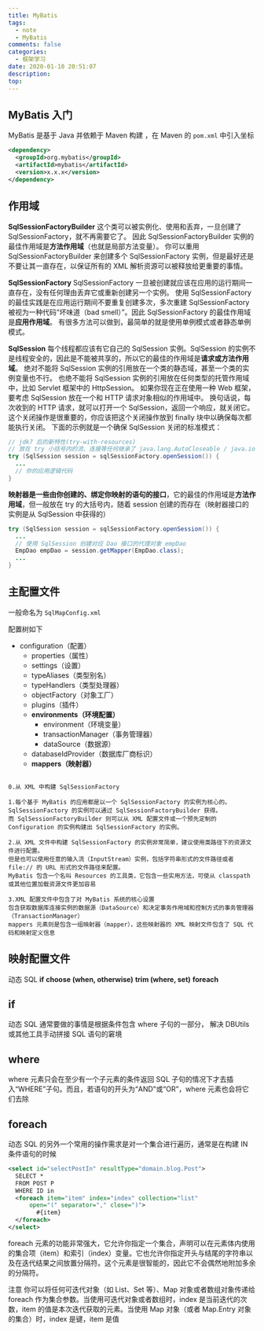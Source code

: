 ```yaml
---
title: MyBatis
tags:
  - note
  - MyBatis
comments: false
categories:
  - 框架学习
date: 2020-01-10 20:51:07
description:
top:
---
```


## MyBatis 入门

MyBatis 是基于 Java 并依赖于 Maven 构建 ，在 Maven 的 `pom.xml` 中引入坐标

```xml
<dependency>
  <groupId>org.mybatis</groupId>
  <artifactId>mybatis</artifactId>
  <version>x.x.x</version>
</dependency>
```

## 作用域

**SqlSessionFactoryBuilder**
这个类可以被实例化、使用和丢弃，一旦创建了 SqlSessionFactory，就不再需要它了。 因此 SqlSessionFactoryBuilder 实例的最佳作用域是**方法作用域**（也就是局部方法变量）。 你可以重用 SqlSessionFactoryBuilder 来创建多个 SqlSessionFactory 实例，但是最好还是不要让其一直存在，以保证所有的 XML 解析资源可以被释放给更重要的事情。

**SqlSessionFactory**
SqlSessionFactory 一旦被创建就应该在应用的运行期间一直存在，没有任何理由丢弃它或重新创建另一个实例。 使用 SqlSessionFactory 的最佳实践是在应用运行期间不要重复创建多次，多次重建 SqlSessionFactory 被视为一种代码“坏味道（bad smell）”。因此 SqlSessionFactory 的最佳作用域是**应用作用域**。 有很多方法可以做到，最简单的就是使用单例模式或者静态单例模式。

**SqlSession**
每个线程都应该有它自己的 SqlSession 实例。SqlSession 的实例不是线程安全的，因此是不能被共享的，所以它的最佳的作用域是**请求或方法作用域**。 绝对不能将 SqlSession 实例的引用放在一个类的静态域，甚至一个类的实例变量也不行。 也绝不能将 SqlSession 实例的引用放在任何类型的托管作用域中，比如 Servlet 框架中的 HttpSession。 如果你现在正在使用一种 Web 框架，要考虑 SqlSession 放在一个和 HTTP 请求对象相似的作用域中。 换句话说，每次收到的 HTTP 请求，就可以打开一个 SqlSession，返回一个响应，就关闭它。 这个关闭操作是很重要的，你应该把这个关闭操作放到 finally 块中以确保每次都能执行关闭。 下面的示例就是一个确保 SqlSession 关闭的标准模式：

```java
// jdk7 后的新特性(try-with-resources)
// 放在 try 小括号内的流、连接等任何继承了 java.lang.AutoCloseable / java.io.Closeable 接口的类都可以确保使用完后被关闭
try (SqlSession session = sqlSessionFactory.openSession()) {
  ...
  // 你的应用逻辑代码
}
```

**映射器是一些由你创建的、绑定你映射的语句的接口**，它的最佳的作用域是**方法作用域**，但一般放在 try 的大括号内，随着 session 创建的而存在（映射器接口的实例是从 SqlSession 中获得的）

```java
try (SqlSession session = sqlSessionFactory.openSession()) {
  ...
  // 使用 SqlSession 创建对应 Dao 接口的代理对象 empDao
  EmpDao empDao = session.getMapper(EmpDao.class);
  ...
}
```

## 主配置文件

一般命名为 `SqlMapConfig.xml`

配置树如下

* configuration（配置）
  * properties（属性）
  * settings（设置）
  * typeAliases（类型别名）
  * typeHandlers（类型处理器）
  * objectFactory（对象工厂）
  * plugins（插件）
  * **environments（环境配置）**
    * environment（环境变量）
    * transactionManager（事务管理器）
    * dataSource（数据源）
  * databaseIdProvider（数据库厂商标识）
  * **mappers（映射器）**

```text

0.从 XML 中构建 SqlSessionFactory

1.每个基于 MyBatis 的应用都是以一个 SqlSessionFactory 的实例为核心的。
SqlSessionFactory 的实例可以通过 SqlSessionFactoryBuilder 获得。
而 SqlSessionFactoryBuilder 则可以从 XML 配置文件或一个预先定制的 Configuration 的实例构建出 SqlSessionFactory 的实例。

2.从 XML 文件中构建 SqlSessionFactory 的实例非常简单，建议使用类路径下的资源文件进行配置。
但是也可以使用任意的输入流（InputStream）实例，包括字符串形式的文件路径或者 file:// 的 URL 形式的文件路径来配置。
MyBatis 包含一个名叫 Resources 的工具类，它包含一些实用方法，可使从 classpath 或其他位置加载资源文件更加容易

3.XML 配置文件中包含了对 MyBatis 系统的核心设置
包含获取数据库连接实例的数据源（DataSource）和决定事务作用域和控制方式的事务管理器（TransactionManager）
mappers 元素则是包含一组映射器（mapper），这些映射器的 XML 映射文件包含了 SQL 代码和映射定义信息

```

## 映射配置文件

动态 SQL
**if**
**choose (when, otherwise)**
**trim (where, set)**
**foreach**

## if

动态 SQL 通常要做的事情是根据条件包含 where 子句的一部分， 解决 DBUtils或其他工具手动拼接 SQL 语句的窘境

## where

where 元素只会在至少有一个子元素的条件返回 SQL 子句的情况下才去插入“WHERE”子句。而且，若语句的开头为“AND”或“OR”，where 元素也会将它们去除

## foreach

动态 SQL 的另外一个常用的操作需求是对一个集合进行遍历，通常是在构建 IN 条件语句的时候

```xml
<select id="selectPostIn" resultType="domain.blog.Post">
  SELECT *
  FROM POST P
  WHERE ID in
  <foreach item="item" index="index" collection="list"
      open="(" separator="," close=")">
        #{item}
  </foreach>
</select>
```

foreach 元素的功能非常强大，它允许你指定一个集合，声明可以在元素体内使用的集合项（item）和索引（index）变量。它也允许你指定开头与结尾的字符串以及在迭代结果之间放置分隔符。这个元素是很智能的，因此它不会偶然地附加多余的分隔符。

注意 你可以将任何可迭代对象（如 List、Set 等）、Map 对象或者数组对象传递给 foreach 作为集合参数。当使用可迭代对象或者数组时，index 是当前迭代的次数，item 的值是本次迭代获取的元素。当使用 Map 对象（或者 Map.Entry 对象的集合）时，index 是键，item 是值
